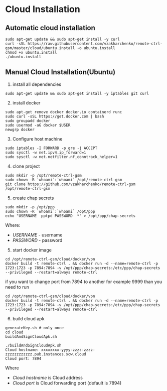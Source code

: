 # Cloud Installation
## Automatic cloud installation
```
sudo apt-get update && sudo apt-get install -y curl
curl -sSL https://raw.githubusercontent.com/vzakharchenko/remote-ctrl-gsm/master/cloud/ubuntu.install -o ubuntu.install
chmod +x ubuntu.install
./ubuntu.install
```
## Manual Cloud Installation(Ubuntu)

1. install all dependencies
```
sudo apt-get update && sudo apt-get install -y iptables git curl
```
2. install docker
```
sudo apt-get remove docker docker.io containerd runc
sudo curl -sSL https://get.docker.com | bash
sudo groupadd docker
sudo usermod -aG docker $USER
newgrp docker
```
3. Configure host machine
```
sudo iptables -I FORWARD -p gre -j ACCEPT
sudo sysctl -w net.ipv4.ip_forward=1
sudo sysctl -w net.netfilter.nf_conntrack_helper=1
```
4. clone project
```
sudo mkdir -p /opt/remote-ctrl-gsm
sudo chown -R `whoami`:`whoami` /opt/remote-ctrl-gsm
git clone https://github.com/vzakharchenko/remote-ctrl-gsm /opt/remote-ctrl-gsm
```
5. create chap secrets
```
sudo mkdir -p /opt/ppp
sudo chown -R `whoami`:`whoami` /opt/ppp
echo "USERNAME  pptpd PASSWORD  *" > /opt/ppp/chap-secrets
```
Where:
- *USERNAME* - username
- *PASSWORD* - password
5. start docker image
```
cd /opt/remote-ctrl-gsm/cloud/docker/vpn
docker build -t remote-ctrl . && docker run -d --name=remote-ctrl -p 1723:1723 -p 7894:7894 -v /opt/ppp/chap-secrets:/etc/ppp/chap-secrets --privileged --restart=always remote-ctrl
```
if you want to change port from 7894 to another for example 9999 than you need to run
```
cd /opt/remote-ctrl-gsm/cloud/docker/vpn
docker build -t remote-ctrl . && docker run -d --name=remote-ctrl -p 1723:1723 -p 7894:7894 -v /opt/ppp/chap-secrets:/etc/ppp/chap-secrets --privileged --restart=always remote-ctrl
```

6. build cloud apk
```
generateKey.sh # only once
cd cloud
buildAndSignCloudApk.sh
```
```
./buildAndSignCloudApk.sh
Cloud hostname: xxxxxxxx-yyyy-zzzz-zzzz-zzzzzzzzzzzz.pub.instances.scw.cloud
Cloud port: 7894
```
Where
- *Cloud hostname* is Cloud address
- *Cloud port* is Cloud forwarding port (default is 7894)


